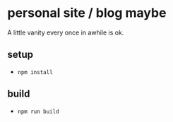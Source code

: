 # personal site / blog maybe

A little vanity every once in awhile is ok.

## setup

  * `npm install`

## build

  * `npm run build`
